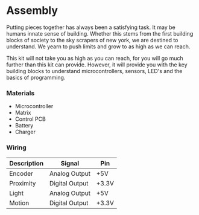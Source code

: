 # Assembly

Putting pieces together has always been a satisfying task. It may be humans innate sense of building. Whether this stems from the first building blocks of society to the sky scrapers of new york, we are destined to understand. We yearn to push limits and grow to as high as we can reach. 

This kit will not take you as high as you can reach, for you will go much further than this kit can provide. However, it will provide you with the key building blocks to understand microcontrollers, sensors, LED's and the basics of programming.


### Materials
- Microcontroller
- Matrix
- Control PCB
- Battery
- Charger

### Wiring

| Description      | Signal        | Pin |
|-------------|---------------|----------------|
| Encoder | Analog Output | +5V            |
| Proximity   | Digital Output| +3.3V          |
| Light       | Analog Output | +5V            |
| Motion      | Digital Output| +3.3V          |

